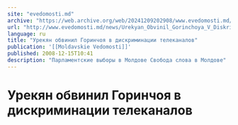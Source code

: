 ```yaml
---
site: "evedomosti.md"
archive: "https://web.archive.org/web/20241209202908/www.evedomosti.md/news/Urekyan_Obvinil_Gorinchoya_V_Diskriminatsii_Telekanalov"
url: "http://www.evedomosti.md/news/Urekyan_Obvinil_Gorinchoya_V_Diskriminatsii_Telekanalov"
language: ru
title: "Урекян обвинил Горинчоя в дискриминации телеканалов"
publication: '[[Moldavskie Vedomosti]]'
published: 2008-12-15T10:41
description: "Парламентские выборы в Молдове Свобода слова в Молдове"
---
```


# Урекян обвинил Горинчоя в дискриминации телеканалов

